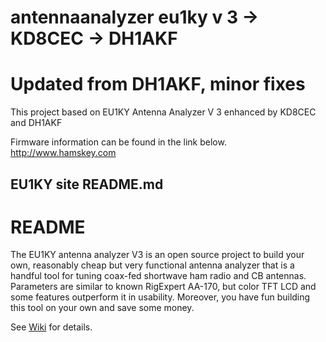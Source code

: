 # antennaanalyzer eu1ky v 3 -> KD8CEC -> DH1AKF
# Updated from DH1AKF, minor fixes
This project based on
EU1KY Antenna Analyzer V 3
enhanced by KD8CEC and DH1AKF

Firmware information can be found in the link below.
http://www.hamskey.com

EU1KY site README.md
---------------------------------------------------
# README #

The EU1KY antenna analyzer V3 is an open source project to build your own, reasonably cheap but very functional antenna analyzer that is a handful tool for tuning coax-fed shortwave ham radio and CB antennas. Parameters are similar to known RigExpert AA-170, but color TFT LCD and some features outperform it in usability. Moreover, you have fun building this tool on your own and save some money.

See [Wiki](https://github.com/EU1KY/eu1ky_aa_v3/wiki) for details.
